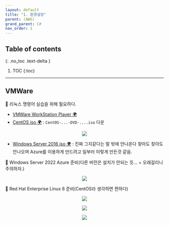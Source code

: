 ```yaml
---
layout: default
title: "1. 환경설정"
parent: (AWS)
grand_parent: C#
nav_order: 1
---
```


## Table of contents
{: .no_toc .text-delta }

1. TOC
{:toc}

---

## VMWare

🧊 리눅스 명령어 실습을 위해 필요하다.

* [VMWare WorkStation Player 🌍](https://www.vmware.com/kr/products/workstation-player/workstation-player-evaluation.html)
* [CentOS iso 🌍](https://www.centos.org/download/) : `CentOS-...-DVD-....iso` 다운

<p align="center">
  <img src="https://taehyungs-programming-blog.github.io/blog/assets/images/csharp/aws/aws-1-3.png"/>
</p>

* [Windows Server 2016 iso 🌍]() : 진짜 그지같다는 말 밖에 안나온다 찾아도 찾아도 안나오며 Azure를 이용하게 만드려고 일부러 이렇게 만든것 같음.

🧊 Windows Server 2022 Azure 준비(다른 버전은 설치가 안되는 듯... + 오래걸리니 주의하자.)

<p align="center">
  <img src="https://taehyungs-programming-blog.github.io/blog/assets/images/csharp/aws/aws-1-1.png"/>
</p>

🧊 Red Hat Enterprise Linux 8 준비(CentOS라 생각하면 편하다)

<p align="center">
  <img src="https://taehyungs-programming-blog.github.io/blog/assets/images/csharp/aws/aws-1-2.png"/>
</p>

<p align="center">
  <img src="https://taehyungs-programming-blog.github.io/blog/assets/images/csharp/aws/aws-1-5.png"/>
</p>

<p align="center">
  <img src="https://taehyungs-programming-blog.github.io/blog/assets/images/csharp/aws/aws-1-6.png"/>
</p>
